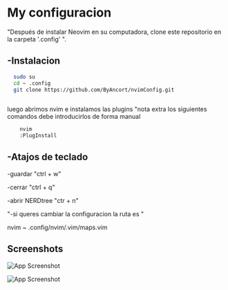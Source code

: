 
# My configuracion

"Después de instalar Neovim en su computadora, clone este repositorio en la carpeta '.config' ".
 
 
## -Instalacion




```bash
  sudo su
  cd ~ .config
  git clone https://github.com/ByAncort/nvimConfig.git
  

```
luego abrimos nvim e instalamos las plugins
"nota extra los siguientes comandos debe introducirlos de forma manual
```bash 
    nvim
    :PlugInstall

```
## -Atajos de teclado
-guardar "ctrl + w"

-cerrar "ctrl + q"

-abrir NERDtree "ctr + n"

"-si queres cambiar la configuracion la ruta es "

nvim ~ .config/nvim/.vim/maps.vim
## Screenshots

![App Screenshot](https://lh3.googleusercontent.com/x_WvYorL7Pf4VqRVte7SGYpiLITfjYUqZmJAosWRP6OGHP52NE_0SnB8TODdajasCgnJbbrs6PlxEgw3t09NTvkHPwfxvvPAQBybCpeLQsRQYMbB_VeYouGy-aAoOKHP46SJbQ8gotdvrokw2smSY265E2518IzHAUjgSFMQL1LfoaCdMtnfXiifh3Ukd-YqRoAltkKUulWXa7CWNKnPLl8TYvw1ocZdN1Fx-2JTa3T_e4GDMJuzgemHVTb-PrGJKcauwldiQDpHi-qPiCy_fmzyBGSEPpU7d-S9DaSL22oKozZCbZukzs2rd_8aWAnIPl9JA41PACRl9AVUlVHQ-x-2IlW2X6_YT4rntvBE0YktmDL64CybrHaV1Y2CLiWw64T3VCB9mmoWyat7X9pvlQYtj3186UImhZiJeP0UEeU-TGf0_mv72Ep-QJTEZLQYdQt16-0M5sFpar2wZy9I1tud_mJ53UQGFPPEHBRkyyilKqX1vZplrQsaGEd0cQoac3w9PlOpy6ezpPFJFu6RVck-2FwlrPmDJIrMROORUi7_CsrPMbmVvFq5FJsut6LRVEXm1HvbG7HBpUV7BcT9mblKMqvMzufbrsOlarMC_gTGloF0iBuQnuq5xxiPmm74LLeqllRnDPWl6h2NvzsyhFlHBB-auaaW7UnALBR_4rOsmcU7eNj67X_-e4a6lXwg87XaSD8Ptt0F3_2Xst8sYGq1=w1107-h622-no?authuser=0)



![App Screenshot](https://lh3.googleusercontent.com/BxyokOqYH78TzP8XIKxMnQ3wmg4VMBPjPdtu9Xoz8xrivre8Quu-s5kIU7R0yWJJNaWjqFdRksvc0FkiwCoo6R-D_JnADGKLqfNl6jpJIFBFVc_PR0r0EvtyxNaI-kH1Q9HVoULg8SPVBFbY5VMX0LQibwmsZTn_fi7_5ub7SgL5ngIFn8x67MMOY3wfoYZlwvcAnTv9Vce6cmt4e9UQNWSqq_sbbGuTRjAMQEyoO6bBc1oWG2PYAE2_x6UUmJr7jZuPvS-XNCo_b8-WTtO0pHZWPFKN5kxJLnYes3fBQzv4AQO6fdnZ0rGj49_y2YCKbB4Hm3iZ_zmcNhXkOJ7CTyBvbMGKFdff8cxFZ68w3n4i0SEjpGGnG6_lGJ64kTRK6XSvqs4zU_4RtvQFGAnCh9bsHX6E-MMs-_zhedcTWlqqBjav_rzf-Ckb6TOXsVH7Oj9z4dM3dWjFU2AbO9SMlL6rRLQFLMJB6-_mhFBjV1XosHWsxQnWVOZM8Ld1-QdMUI0OqG4B6JO_IJ7RwO44nEz7cxJbuP3ocHOGBXysfEn1UVfkXIl44Oq0ra6zfoV88sBBHKvYBj0nlUYjiOFDPsVy9DpUyVicc8SNFOkC2sk9y4dKEvZ7CVvxFLJZKIp3pGq11Ag24KfNnThByMtKZU9GkatXFT7WqZBDZ6M2Cf3a8Pp_CRCAH05vfwXNVJ0sB-FCAJfykwvJmfV3LUzrZxZr=w1107-h622-no?authuser=0)
